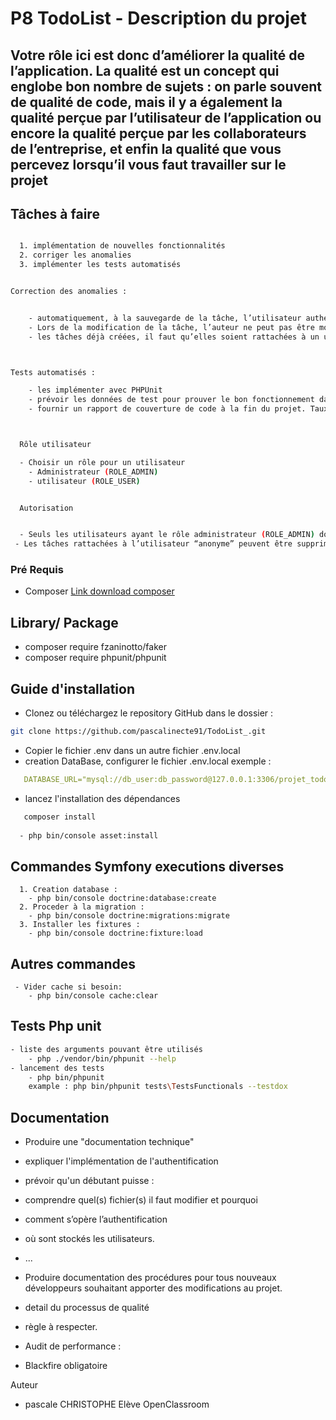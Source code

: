 # P8 TodoList   -  Description du projet

## Votre rôle ici est donc d’améliorer la qualité de l’application. La qualité est un concept qui englobe bon nombre de sujets : on parle souvent de qualité de code, mais il y a également la qualité perçue par l’utilisateur de l’application ou encore la qualité perçue par les collaborateurs de l’entreprise, et enfin la qualité que vous percevez lorsqu’il vous faut travailler sur le projet

## Tâches à faire  

```sh

  1. implémentation de nouvelles fonctionnalités 
  2. corriger les anomalies 
  3. implémenter les tests automatisés


Correction des anomalies :


    - automatiquement, à la sauvegarde de la tâche, l’utilisateur authentifié soit rattaché à la tâche nouvellement créee.
    - Lors de la modification de la tâche, l’auteur ne peut pas être modifié.
    - les tâches déjà créées, il faut qu’elles soient rattachées à un utilisateur “anonyme”.



Tests automatisés :

    - les implémenter avec PHPUnit
    - prévoir les données de test pour prouver le bon fonctionnement dans les cas explicités ici.
    - fournir un rapport de couverture de code à la fin du projet. Taux de couverture supérieur à 70%.



  Rôle utilisateur

  - Choisir un rôle pour un utilisateur
    - Administrateur (ROLE_ADMIN)
    - utilisateur (ROLE_USER)


  Autorisation


  - Seuls les utilisateurs ayant le rôle administrateur (ROLE_ADMIN) doivent pouvoir accéder aux pages de gestion des utilisateurs.
 - Les tâches rattachées à l’utilisateur “anonyme” peuvent être supprimées uniquement par les utilisateurs ayant le rôle administrateur (ROLE_ADMIN).
```

### Pré Requis

- Composer [Link download composer](https://getcomposer.org/download/)

## Library/ Package

- composer require fzaninotto/faker
- composer require phpunit/phpunit

## Guide d'installation

- Clonez ou téléchargez le repository GitHub dans le dossier :

```sh
git clone https://github.com/pascalinecte91/TodoList_.git
```

- Copier le fichier .env dans un autre fichier .env.local
- creation DataBase, configurer le fichier .env.local exemple :

```yaml
   DATABASE_URL="mysql://db_user:db_password@127.0.0.1:3306/projet_todoList?serverVersion=5.7"
  ```

- lancez l'installation des dépendances

```sh
   composer install
   
  - php bin/console asset:install
  ```

## Commandes Symfony executions diverses

```
  1. Creation database : 
    - php bin/console doctrine:database:create
  2. Proceder à la migration : 
    - php bin/console doctrine:migrations:migrate
  3. Installer les fixtures :
    - php bin/console doctrine:fixture:load
```

## Autres commandes

```
 - Vider cache si besoin:
    - php bin/console cache:clear
```

## Tests Php unit

```sh
- liste des arguments pouvant être utilisés
    - php ./vendor/bin/phpunit --help
- lancement des tests
    - php bin/phpunit
    example : php bin/phpunit tests\TestsFunctionals --testdox
```

## Documentation

- Produire une "documentation technique"
- expliquer l'implémentation de l'authentification
- prévoir qu'un débutant puisse :
- comprendre quel(s) fichier(s) il faut modifier et pourquoi
- comment s’opère l’authentification
- où sont stockés les utilisateurs.
- ...

- Produire documentation des procédures  pour tous nouveaux développeurs souhaitant apporter des modifications au projet.
- detail du processus de qualité
- règle à respecter.

- Audit de performance :
- Blackfire obligatoire


Auteur

- pascale CHRISTOPHE  Elève OpenClassroom
